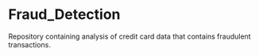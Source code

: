 # Fraud_Detection
Repository containing analysis of credit card data that contains fraudulent transactions.
